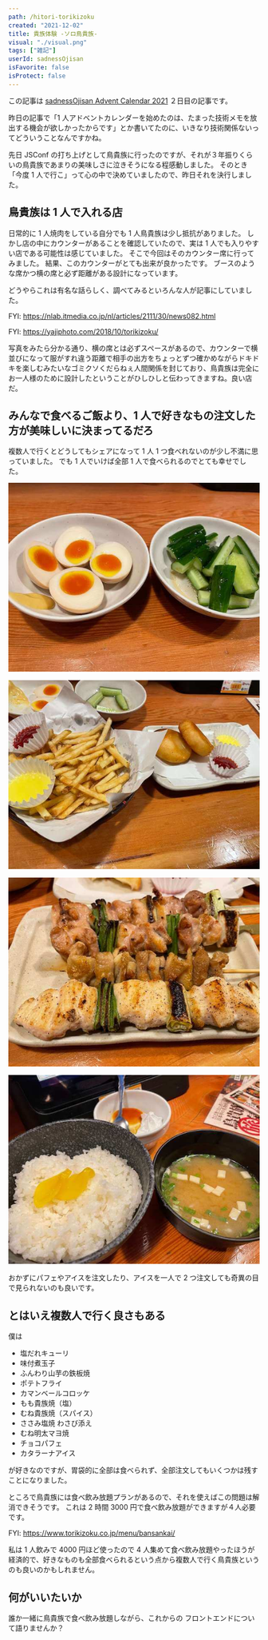 ```yaml
---
path: /hitori-torikizoku
created: "2021-12-02"
title: 貴族体験 -ソロ鳥貴族-
visual: "./visual.png"
tags: ["雑記"]
userId: sadnessOjisan
isFavorite: false
isProtect: false
---
```


この記事は [sadnessOjisan Advent Calendar 2021](https://adventar.org/calendars/7015) ２日目の記事です。

昨日の記事で「1 人アドベントカレンダーを始めたのは、たまった技術メモを放出する機会が欲しかったからです」とか書いてたのに、いきなり技術関係ないってどういうことなんですかね。

先日 JSConf の打ち上げとして鳥貴族に行ったのですが、それが３年振りくらいの鳥貴族であまりの美味しさに泣きそうになる程感動しました。
そのとき「今度 1 人で行こ」って心の中で決めていましたので、昨日それを決行しました。

## 鳥貴族は 1 人で入れる店

日常的に 1 人焼肉をしている自分でも 1 人鳥貴族は少し抵抗がありました。
しかし店の中にカウンターがあることを確認していたので、実は 1 人でも入りやすい店である可能性は感じていました。
そこで今回はそのカウンター席に行ってみました。
結果、このカウンターがとても出来が良かったです。
ブースのような席かつ横の席と必ず距離がある設計になっています。

どうやらこれは有名な話らしく、調べてみるといろんな人が記事にしていました。

FYI: https://nlab.itmedia.co.jp/nl/articles/2111/30/news082.html

FYI: https://yajiphoto.com/2018/10/torikizoku/

写真をみたら分かる通り、横の席とは必ずスペースがあるので、カウンターで横並びになって服がすれ違う距離で相手の出方をちょっとずつ確かめながらドキドキを楽しむみたいなゴミクソくだらねぇ人間関係を封じており、鳥貴族は完全にお一人様のために設計したということがひしひしと伝わってきますね。良い店だ。

## みんなで食べるご飯より、1 人で好きなもの注文した方が美味しいに決まってるだろ

複数人で行くとどうしてもシェアになって 1 人 1 つ食べれないのが少し不満に思っていました。
でも 1 人でいけば全部 1 人で食べられるのでとても幸せでした。

![前菜](./tamago.png)

![揚げ物](./potato.png)

![串](./kusi.png)

![締め](./ice.png)

おかずにパフェやアイスを注文したり、アイスを一人で 2 つ注文しても奇異の目で見られないのも良いです。

## とはいえ複数人で行く良さもある

僕は

- 塩だれキューリ
- 味付煮玉子
- ふんわり山芋の鉄板焼
- ポテトフライ
- カマンベールコロッケ
- もも貴族焼（塩）
- むね貴族焼（スパイス）
- ささみ塩焼 わさび添え
- むね明太マヨ焼
- チョコパフェ
- カタラーナアイス

が好きなのですが、胃袋的に全部は食べられず、全部注文してもいくつかは残すことになりました。

ところで鳥貴族には食べ飲み放題プランがあるので、それを使えばこの問題は解消できそうです。
これは 2 時間 3000 円で食べ飲み放題ができますが４人必要です。

FYI: https://www.torikizoku.co.jp/menu/bansankai/

私は 1 人飲みで 4000 円ほど使ったので 4 人集めて食べ飲み放題やったほうが経済的で、好きなものも全部食べられるという点から複数人で行く鳥貴族というのも良いのかもしれません。

## 何がいいたいか

誰か一緒に鳥貴族で食べ飲み放題しながら、これからの フロントエンドについて語りませんか？
